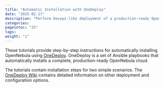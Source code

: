 ```yaml
---
title: "Automatic Installation with OneDeploy"
date: "2025-02-17"
description: "Perform Devops-like deployment of a production-ready OpenNebula cloud"
categories:
pageintoc: "25"
tags:
weight: "1"
---
```


<a id="automatic-deployment"></a>

<!--# Automatic Deployment -->

These tutorials provide step-by-step instructions for automatically installing OpenNebula using [OneDeploy](https://github.com/OpenNebula/one-deploy). OneDeploy is a set of Ansible playbooks that automatically installs a complete, production-ready OpenNebula cloud.

The tutorials contain installation steps for two simple scenarios. The [OneDeploy Wiki](https://github.com/OpenNebula/one-deploy/wiki) contains detailed information on other deployment and configuration options.
